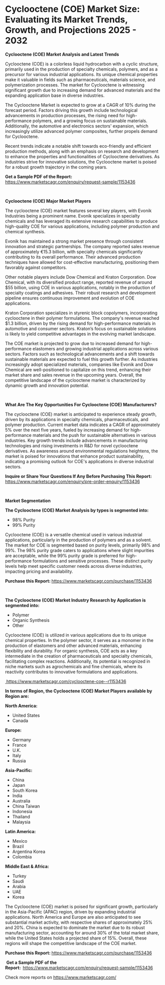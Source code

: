 <p><h1>Cyclooctene (COE) Market Size: Evaluating its Market Trends, Growth, and Projections 2025 - 2032</h1></p><p><strong>Cyclooctene (COE) Market Analysis and Latest Trends</strong></p>
<p><p>Cyclooctene (COE) is a colorless liquid hydrocarbon with a cyclic structure, primarily used in the production of specialty chemicals, polymers, and as a precursor for various industrial applications. Its unique chemical properties make it valuable in fields such as pharmaceuticals, materials science, and polymerization processes. The market for Cyclooctene is witnessing significant growth due to increasing demand for advanced materials and the expanding application base in diverse industries.</p><p>The Cyclooctene Market is expected to grow at a CAGR of 10% during the forecast period. Factors driving this growth include technological advancements in production processes, the rising need for high-performance polymers, and a growing focus on sustainable materials. Additionally, the automotive and electronics sectors' expansion, which increasingly utilize advanced polymer composites, further propels demand for Cyclooctene. </p><p>Recent trends indicate a notable shift towards eco-friendly and efficient production methods, along with an emphasis on research and development to enhance the properties and functionalities of Cyclooctene derivatives. As industries strive for innovative solutions, the Cyclooctene market is poised for a robust growth trajectory in the coming years.</p></p>
<p><strong>Get a Sample PDF of the Report:&nbsp;</strong> <a href="https://www.marketscagr.com/enquiry/request-sample/1153436?utm_campaign=2008&utm_medium=2&utm_source=Github&utm_content=ia&utm_term=05022025&utm_id=cyclooctene-coe">https://www.marketscagr.com/enquiry/request-sample/1153436</a></p>
<p>&nbsp;</p>
<p><strong>Cyclooctene (COE) Major Market Players</strong></p>
<p><p>The cyclooctene (COE) market features several key players, with Evonik Industries being a prominent name. Evonik specializes in specialty chemicals and has leveraged its extensive research capabilities to produce high-quality COE for various applications, including polymer production and chemical synthesis.</p><p>Evonik has maintained a strong market presence through consistent innovation and strategic partnerships. The company reported sales revenue of approximately €15.3 billion, with specialty chemicals significantly contributing to its overall performance. Their advanced production techniques have allowed for cost-effective manufacturing, positioning them favorably against competitors.</p><p>Other notable players include Dow Chemical and Kraton Corporation. Dow Chemical, with its diversified product range, reported revenue of around $55 billion, using COE in various applications, notably in the production of specialty coatings and adhesives. Their robust research and development pipeline ensures continuous improvement and evolution of COE applications.</p><p>Kraton Corporation specializes in styrenic block copolymers, incorporating cyclooctene in their polymer formulations. The company's revenue reached $1.3 billion, driven by the rising demand for high-performance materials in automotive and consumer sectors. Kraton’s focus on sustainable solutions is likely to yield competitive advantages in the evolving market landscape.</p><p>The COE market is projected to grow due to increased demand for high-performance elastomers and growing industrial applications across various sectors. Factors such as technological advancements and a shift towards sustainable materials are expected to fuel this growth further. As industries increasingly adopt specialized materials, companies like Evonik and Dow Chemical are well-positioned to capitalize on this trend, enhancing their market share and sales revenue in the upcoming years. Overall, the competitive landscape of the cyclooctene market is characterized by dynamic growth and innovation potential.</p></p>
<p>&nbsp;</p>
<p><strong>What Are The Key Opportunities For Cyclooctene (COE) Manufacturers?</strong></p>
<p><p>The cyclooctene (COE) market is anticipated to experience steady growth, driven by its applications in specialty chemicals, pharmaceuticals, and polymer production. Current market data indicates a CAGR of approximately 5% over the next five years, fueled by increasing demand for high-performance materials and the push for sustainable alternatives in various industries. Key growth trends include advancements in manufacturing technologies and rising investments in R&D for novel cyclooctene derivatives. As awareness around environmental regulations heightens, the market is poised for innovations that enhance product sustainability, indicating a promising outlook for COE's applications in diverse industrial sectors.</p></p>
<p><strong>Inquire or Share Your Questions If Any Before Purchasing This Report:</strong> <a href="https://www.marketscagr.com/enquiry/pre-order-enquiry/1153436?utm_campaign=2008&utm_medium=2&utm_source=Github&utm_content=ia&utm_term=05022025&utm_id=cyclooctene-coe">https://www.marketscagr.com/enquiry/pre-order-enquiry/1153436</a></p>
<p>&nbsp;</p>
<p><strong>Market Segmentation</strong></p>
<p><strong>The Cyclooctene (COE) Market Analysis by types is segmented into:</strong></p>
<p><ul><li>98% Purity</li><li>99% Purity</li></ul></p>
<p><p>Cyclooctene (COE) is a versatile chemical used in various industrial applications, particularly in the production of polymers and as a solvent. The market for COE is segmented based on purity levels, primarily 98% and 99%. The 98% purity grade caters to applications where slight impurities are acceptable, while the 99% purity grade is preferred for high-performance formulations and sensitive processes. These distinct purity levels help meet specific customer needs across diverse industries, impacting pricing and availability.</p></p>
<p><strong>Purchase this Report:&nbsp;</strong><a href="https://www.marketscagr.com/purchase/1153436?utm_campaign=2008&utm_medium=2&utm_source=Github&utm_content=ia&utm_term=05022025&utm_id=cyclooctene-coe">https://www.marketscagr.com/purchase/1153436</a></p>
<p>&nbsp;</p>
<p><strong>The Cyclooctene (COE) Market Industry Research by Application is segmented into:</strong></p>
<p><ul><li>Polymer</li><li>Organic Synthesis</li><li>Other</li></ul></p>
<p><p>Cyclooctene (COE) is utilized in various applications due to its unique chemical properties. In the polymer sector, it serves as a monomer in the production of elastomers and other advanced materials, enhancing flexibility and durability. For organic synthesis, COE acts as a key intermediate in the creation of pharmaceuticals and specialty chemicals, facilitating complex reactions. Additionally, its potential is recognized in niche markets such as agrochemicals and fine chemicals, where its reactivity contributes to innovative formulations and applications.</p></p>
<p><a href="https://www.marketscagr.com/cyclooctene-coe--r1153436?utm_campaign=2008&utm_medium=2&utm_source=Github&utm_content=ia&utm_term=05022025&utm_id=cyclooctene-coe">&nbsp;https://www.marketscagr.com/cyclooctene-coe--r1153436</a></p>
<p><strong>In terms of Region, the Cyclooctene (COE) Market Players available by Region are:</strong></p>
<p>
    <p> <strong> North America: </strong>
        <ul>
            <li>United States</li>
            <li>Canada</li>
        </ul>
        </p> 
    <p> <strong> Europe: </strong>
        <ul>
            <li>Germany</li>
            <li>France</li>
            <li>U.K.</li>
            <li>Italy</li>
            <li>Russia</li>
        </ul>
        </p> 
    <p> <strong> Asia-Pacific: </strong>
        <ul>
            <li>China</li>
            <li>Japan</li>
            <li>South Korea</li>
            <li>India</li>
            <li>Australia</li>
            <li>China Taiwan</li>
            <li>Indonesia</li>
            <li>Thailand</li>
            <li>Malaysia</li>
        </ul>
        </p> 
    <p> <strong> Latin America: </strong>
        <ul>
            <li>Mexico</li>
            <li>Brazil</li>
            <li>Argentina Korea</li>
            <li>Colombia</li>
        </ul>
        </p> 
    <p> <strong> Middle East & Africa: </strong>
        <ul>
            <li>Turkey</li>
            <li>Saudi</li>
            <li>Arabia</li>
            <li>UAE</li>
            <li>Korea</li>
        </ul>
    </p>
    </p>
<p><p>The Cyclooctene (COE) market is poised for significant growth, particularly in the Asia-Pacific (APAC) region, driven by expanding industrial applications. North America and Europe are also anticipated to see substantial market activity, with respective shares of approximately 25% and 20%. China is expected to dominate the market due to its robust manufacturing sector, accounting for around 30% of the total market share, while the United States holds a projected share of 15%. Overall, these regions will shape the competitive landscape of the COE market.</p></p>
<p><strong>Purchase this Report: </strong><a href="https://www.marketscagr.com/purchase/1153436?utm_campaign=2008&utm_medium=2&utm_source=Github&utm_content=ia&utm_term=05022025&utm_id=cyclooctene-coe">https://www.marketscagr.com/purchase/1153436</a></p>
<p>&nbsp;<strong>Get a Sample PDF of the Report:&nbsp;&nbsp;</strong><a href="https://www.marketscagr.com/enquiry/request-sample/1153436?utm_campaign=2008&utm_medium=2&utm_source=Github&utm_content=ia&utm_term=05022025&utm_id=cyclooctene-coe">https://www.marketscagr.com/enquiry/request-sample/1153436</a></p>
<p><strong></strong></p>
<p>Check more reports on <a href="https://www.marketscagr.com/?utm_campaign=2008&utm_medium=2&utm_source=Github&utm_content=ia&utm_term=05022025&utm_id=cyclooctene-coe">https://www.marketscagr.com/</a></p>